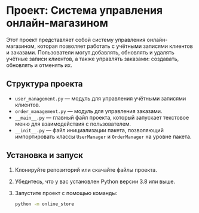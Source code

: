 # Проект: Система управления онлайн-магазином

Этот проект представляет собой систему управления онлайн-магазином, которая позволяет работать с учётными записями клиентов и заказами. Пользователи могут добавлять, обновлять и удалять учётные записи клиентов, а также управлять заказами: создавать, обновлять и отменять их.

## Структура проекта

- `user_management.py` — модуль для управления учётными записями клиентов.
- `order_management.py` — модуль для управления заказами.
- `__main__.py` — главный файл проекта, который запускает текстовое меню для взаимодействия с пользователем.
- `__init__.py` — файл инициализации пакета, позволяющий импортировать классы `UserManager` и `OrderManager` на уровне пакета.

## Установка и запуск

1. Клонируйте репозиторий или скачайте файлы проекта.

2. Убедитесь, что у вас установлен Python версии 3.8 или выше.

3. Запустите проект с помощью команды:

   ```bash
   python -m online_store
    ```